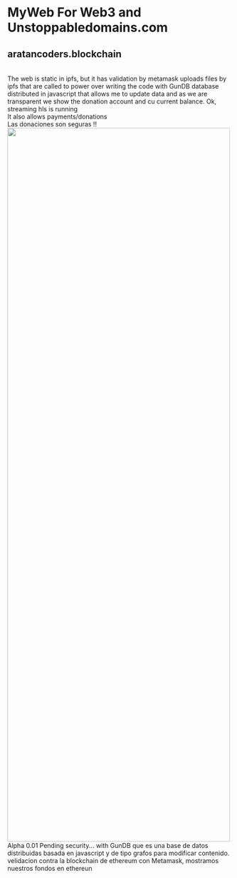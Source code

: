 # MyWeb For Web3 and Unstoppabledomains.com
## aratancoders.blockchain
<br>
The web is static in ipfs, but it has validation by metamask uploads files by ipfs that are called to power 
over writing the code with GunDB database distributed in javascript that allows me to update data and 
as we are transparent we show the donation account and cu current balance. 
Ok, streaming hls is running
<br>
It also allows payments/donations 
<br>
Las donaciones son seguras !!
<img src="https://raw.githubusercontent.com/aratan/MyWebFor-Unstoppabledomains.com/main/FireShot%20Capture%20001%20-%20Hello%2C%20world!_%20-%20bafybeidjsvh7dpyv7zp2cx32xcvxwxk4wekg6qs6stn5ymvm6le5yscdpu.ipfs.localhost.png" width="500" height="1600">
<br>
Alpha 0.01 Pending security... with GunDB que es una base de datos distribuidas basada en javascript y de tipo grafos
para modificar contenido.
<br>
velidacion contra la blockchain de ethereum con Metamask, mostramos nuestros fondos en ethereun

